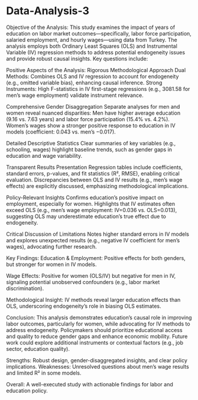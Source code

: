 # Data-Analysis-3

Objective of the Analysis:
This study examines the impact of years of education on labor market outcomes—specifically, labor force participation, salaried employment, and hourly wages—using data from Turkey. The analysis employs both Ordinary Least Squares (OLS) and Instrumental Variable (IV) regression methods to address potential endogeneity issues and provide robust causal insights. Key questions include:

Positive Aspects of the Analysis:
Rigorous Methodological Approach
Dual Methods: Combines OLS and IV regression to account for endogeneity (e.g., omitted variable bias), enhancing causal inference.
Strong Instruments: High F-statistics in IV first-stage regressions (e.g., 3081.58 for men’s wage employment) validate instrument relevance.

Comprehensive Gender Disaggregation
Separate analyses for men and women reveal nuanced disparities:
Men have higher average education (9.16 vs. 7.63 years) and labor force participation (15.4% vs. 4.2%).
Women’s wages show a stronger positive response to education in IV models (coefficient: 0.043 vs. men’s −0.017).

Detailed Descriptive Statistics
Clear summaries of key variables (e.g., schooling, wages) highlight baseline trends, such as gender gaps in education and wage variability.

Transparent Results Presentation
Regression tables include coefficients, standard errors, p-values, and fit statistics (R², RMSE), enabling critical evaluation.
Discrepancies between OLS and IV results (e.g., men’s wage effects) are explicitly discussed, emphasizing methodological implications.

Policy-Relevant Insights
Confirms education’s positive impact on employment, especially for women.
Highlights that IV estimates often exceed OLS (e.g., men’s wage employment: IV=0.036 vs. OLS=0.013), suggesting OLS may underestimate education’s true effect due to endogeneity.

Critical Discussion of Limitations
Notes higher standard errors in IV models and explores unexpected results (e.g., negative IV coefficient for men’s wages), advocating further research.


Key Findings:
Education & Employment: Positive effects for both genders, but stronger for women in IV models.

Wage Effects: Positive for women (OLS/IV) but negative for men in IV, signaling potential unobserved confounders (e.g., labor market discrimination).

Methodological Insight: IV methods reveal larger education effects than OLS, underscoring endogeneity’s role in biasing OLS estimates.

Conclusion:
This analysis demonstrates education’s causal role in improving labor outcomes, particularly for women, while advocating for IV methods to address endogeneity. Policymakers should prioritize educational access and quality to reduce gender gaps and enhance economic mobility. Future work could explore additional instruments or contextual factors (e.g., job sector, education quality).

Strengths: Robust design, gender-disaggregated insights, and clear policy implications.
Weaknesses: Unresolved questions about men’s wage results and limited R² in some models.

Overall: A well-executed study with actionable findings for labor and education policy.
